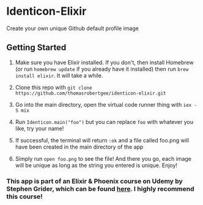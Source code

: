 # Identicon-Elixir

Create your own unique Github default profile image

## Getting Started

1. Make sure you have Elixir installed. If you don't, then install Homebrew (or run `homebrew update` if you already have it installed) then run `brew install elixir`. It will take a while.

2. Clone this repo with `git clone https://github.com/thomasrobertgee/identicon-elixir.git`

3. Go into the main directory, open the virtual code runner thing with `iex -S mix`

4. Run `Identicon.main("foo")` but you can replace `foo` with whatever you like, try your name!

5. If successful, the terminal will return `:ok` and a file called foo.png will have been created in the main directory of the app

6. Simply run `open foo.png` to see the file! And there you go, each image will be unique as long as the string you entered is unique. Enjoy!

### This app is part of an Elixir & Phoenix course on Udemy by Stephen Grider, which can be found [here](https://www.udemy.com/the-complete-elixir-and-phoenix-bootcamp-and-tutorial/). I highly recommend this course!
